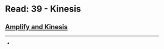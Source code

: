 # Read: 39 - Kinesis

## [Amplify and Kinesis](https://aws-amplify.github.io/docs/android/analytics)
****
  * 